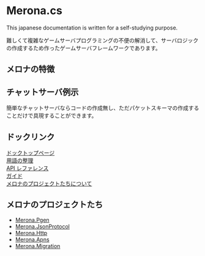 Merona.cs
====
This japanese documentation is written for a self-studying purpose.<br>

難しくて複雑なゲームサーバプログラミングの不便の解消して、サーバロジックの作成するため作ったゲームサーバフレームワークであります。

メロナの特徴
----

チャットサーバ例示
----
簡単なチャットサーバならコードの作成無し、ただパケットスキーマの作成することだけで具現することができます。

ドックリンク
----
[ドックトップページ](doc)<br>
[用語の整理](doc/jinwoo)<br>
[API レファレンス](doc/api)<br>
[ガイド](doc/guide)<br>
[メロナのプロジェクトたちについて](doc/projects)<br>

メロナのプロジェクトたち
----
* [Merona.Pgen](https://github.com/pjc0247/Merona.Pgen.cs)
* [Merona.JsonProtocol](https://github.com/pjc0247/Merona.JsonProtocol.cs)
* [Merona.Http](https://github.com/pjc0247/Merona.Http.cs)<br>
* [Merona.Apns](https://github.com/pjc0247/Merona.Apns.cs)
* [Merona.Migration](https://github.com/pjc0247/Merona.Migration.cs)
